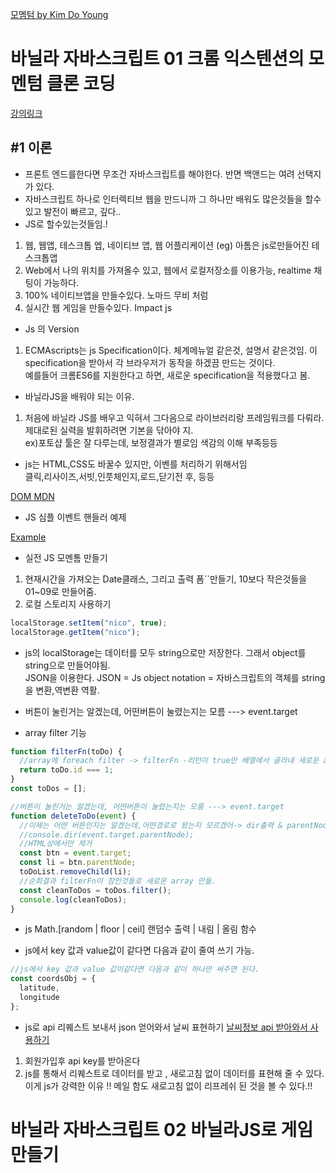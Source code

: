 [모멤텀 by Kim Do Young](https://dosimpact.github.io/VanilaJS/js_vanila1/js4/index.html)

# 바닐라 자바스크립트 01 크롬 익스텐션의 모멘텀 클론 코딩

[강의링크](https://academy.nomadcoders.co/courses/435558/lectures/6689819)

## #1 이론

- 프론트 엔드를한다면 무조건 자바스크립트를 해야한다. 반면 백앤드는 여려 선택지가 있다.
- 자바스크립트 하나로 인터렉티브 웹을 만드니까 그 하나만 배워도 많은것들을 할수있고 발전이 빠르고, 깊다..
- JS로 할수있는것들임.!

1. 웹, 웹앱, 테스크톱 엡, 네이티브 앱, 웹 어플리케이션 (eg) 아톰은 js로만들어진 테스크톱앱
2. Web에서 나의 위치를 가져올수 있고, 웹에서 로컬저장소를 이용가능, realtime 채팅이 가능하다.
3. 100% 네이티브앱을 만들수있다. 노마드 무비 처럼
4. 실시간 웹 게임을 만들수있다. Impact js

- Js 의 Version

1. ECMAscripts는 js Specification이다. 체계메뉴얼 같은것, 설명서 같은것임. 이 specification을 받아서 각 브라우저가 동작을 하겠끔 만드는 것이다.  
   예를들어 크롬ES6를 지원한다고 하면, 새로운 specification을 적용했다고 봄.

- 바닐라JS을 배워야 되는 이유.

1. 처음에 바닐라 JS를 배우고 익혀서 그다음으로 라이브러리랑 프레임워크를 다뤄라. 제대로된 실력을 발휘하려면 기본을 닦아야 지.  
   ex)포토샵 툴은 잘 다루는데, 보정결과가 별로임 색감의 이해 부족등등

- js는 HTML,CSS도 바꿀수 있지만, 이벤를 처리하기 위해서임  
  클릭,리사이즈,서빗,인풋체인지,로드,닫기전 후, 등등

[DOM MDN](https://developer.mozilla.org/en-US/docs/Web/Events)

- JS 심플 이벤트 핸들러 예제

[Example](./js_vanila1/js3/README.md)

- 실전 JS 모멘톰 만들기

1. 현재시간을 가져오는 Date클래스, 그리고 출력 폼``만들기, 10보다 작은것들을 01~09로 만들어줌.
2. 로컬 스토리지 사용하기

```javascript
localStorage.setItem("nico", true);
localStorage.getItem("nico");
```

- js의 localStorage는 데이터를 모두 string으로만 저장한다. 그래서 object를 string으로 만들어야됨.  
  JSON을 이용한다. JSON = Js object notation = 자바스크립트의 객체를 string을 변환,역변환 역활.

- 버튼이 눌린거는 알겠는데, 어떤버튼이 눌렸는지는 모름 ---> event.target

- array filter 기능

```javascript
function filterFn(toDo) {
  //array에 foreach filter -> filterFn -리턴이 true만 배열에서 골라내 새로운 array만듬.
  return toDo.id === 1;
}
const toDos = [];

//버튼이 눌린거는 알겠는데, 어떤버튼이 눌렸는지는 모름 ---> event.target
function deleteToDo(event) {
  //이제는 어떤 버튼인지는 알겠는데,어떤경로로 왔는지 모르겠어-> dir출력 & parentNode정보를 알게됨.
  //console.dir(event.target.parentNode);
  //HTML상에서만 제거
  const btn = event.target;
  const li = btn.parentNode;
  toDoList.removeChild(li);
  //순회결과 filterFn이 참인것들로 새로운 array 만듦.
  const cleanToDos = toDos.filter();
  console.log(cleanToDos);
}
```

- js Math.[random | floor | ceil]
  랜덤수 출력 | 내림 | 올림 함수

- js에서 key 값과 value값이 같다면 다음과 같이 줄여 쓰기 가능.

```javascript
//js에서 key 값과 value 값이같다면 다음과 같이 하나만 써주면 된다.
const coordsObj = {
  latitude,
  longitude
};
```

- js로 api 리퀘스트 보내서 json 얻어와서 날씨 표현하기
  [날씨정보 api 받아와서 사용하기](https://home.openweathermap.org/api_keys)

1. 회원가입후 api key를 받아온다
2. js를 통해서 리퀘스트로 데이터를 받고 , 새로고침 없이 데이터를 표현해 줄 수 있다.  
   이게 js가 강력한 이유 !! 메일 함도 새로고침 없이 리프레쉬 된 것을 볼 수 있다.!!

# 바닐라 자바스크립트 02 바닐라JS로 게임만들기
